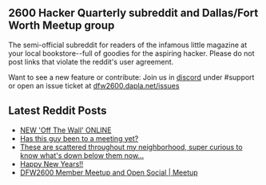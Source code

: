 ## 2600 Hacker Quarterly subreddit and Dallas/Fort Worth Meetup group
The semi-official subreddit for readers of the infamous little magazine at your local bookstore--full of goodies for the aspiring hacker. Please do not post links that violate the reddit's user agreement.

Want to see a new feature or contribute: 
Join us in [discord](https://dfw2600.dapla.net/chat) under #support or open an issue ticket at [dfw2600.dapla.net/issues](https://dfw2600.dapla.net/issues)

## Latest Reddit Posts
<!-- BLOG-POST-LIST:START -->
- [NEW 'Off The Wall' ONLINE](https://2600.com/wall/04-01-2022)
- [Has this guy been to a meeting yet?](https://www.reddit.com/r/2600/comments/rw9uw2/has_this_guy_been_to_a_meeting_yet/)
- [These are scattered throughout my neighborhood, super curious to know what's down below them now...](https://www.reddit.com/r/2600/comments/rtm2yk/these_are_scattered_throughout_my_neighborhood/)
- [Happy New Years!!](https://www.reddit.com/r/2600/comments/rtehy2/happy_new_years/)
- [DFW2600 Member Meetup and Open Social | Meetup](https://www.reddit.com/r/2600/comments/rszvcp/dfw2600_member_meetup_and_open_social_meetup/)
<!-- BLOG-POST-LIST:END -->

